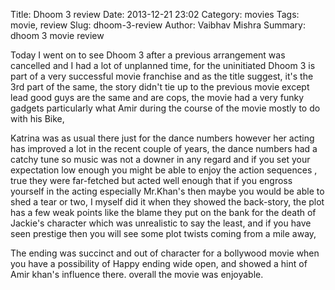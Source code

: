 Title: Dhoom 3 review
Date: 2013-12-21 23:02
Category: movies
Tags: movie, review
Slug: dhoom-3-review
Author: Vaibhav Mishra
Summary: dhoom 3 movie review

Today I went on to see Dhoom 3 after a previous arrangement was
 cancelled and I had
a lot of unplanned time, for the uninitiated Dhoom 3
is part of a very successful movie
franchise and as the title suggest, it's the 3rd part of
 the same, the story didn't tie up
to the previous movie except lead good guys are the same
and are cops, the movie had a very funky gadgets particularly what Amir
during the course of the movie mostly to do with his Bike,

Katrina was as usual there just for the dance numbers however her
acting has improved a lot in the recent couple of years, the dance numbers
had a catchy tune so music was not a downer in any regard and if you set your expectation
low enough you might be able to enjoy the action sequences
, true they were far-fetched but acted well enough that
if you engross yourself in the acting especially Mr.Khan's then maybe you would be able
to shed a tear or two, I myself did it when they showed the back-story,
the plot has a few weak points like the blame they put on the bank for the
death of Jackie's character which was unrealistic to say the least,
and if you have seen prestige then you will see some plot twists coming from a mile away,


The ending was succinct and out of character for a bollywood movie when you
have a possibility of Happy ending wide open, and showed a hint of Amir khan's
influence there. overall the movie was enjoyable.